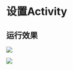# 设置Activity

## 运行效果
![](https://i.loli.net/2018/05/07/5aefce14dc04f.png)

![](https://i.loli.net/2018/05/07/5aefce2a46dc2.png)

